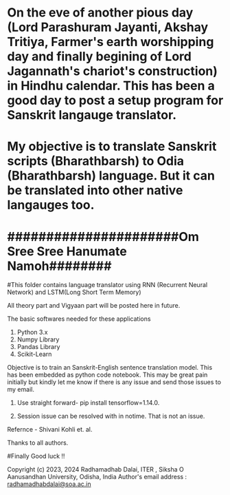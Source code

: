 # On the eve of another pious day (Lord Parashuram Jayanti, Akshay Tritiya, Farmer's earth worshipping day and finally begining of Lord Jagannath's chariot's construction) in Hindhu calendar. This has been a good day to post a setup program for Sanskrit langauge translator.
# My objective is to translate Sanskrit scripts (Bharathbarsh) to Odia (Bharathbarsh) language. But it can be translated into other native langauges too.  
# ######################Om Sree Sree Hanumate Namoh########

#This folder contains language translator using RNN (Recurrent Neural Network) and LSTM(Long Short Term Memory)

All theory part and Vigyaan part will be posted here in future.

The basic softwares needed for these applications

1. Python 3.x
2. Numpy Library
3. Pandas Library
4. Scikit-Learn


Objective is to train an Sanskrit-English sentence translation model. This has been embedded as python code notebook.
This may be great pain initially but kindly let me know if there is any issue and send those issues to my email. 

1. Use straight forward- pip install tensorflow=1.14.0.

2. Session issue can be resolved with in notime. That is not an issue.


Refernce - Shivani Kohli et. al. 

Thanks to all authors.

#Finally Good luck !!


Copyright (c) 2023, 2024 Radhamadhab Dalai, ITER , Siksha O Aanusandhan University, 
Odisha, India
Author's email address :  radhamadhabdalai@soa.ac.in

